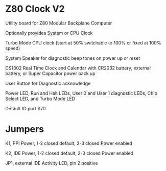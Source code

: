 # Z80 Clock V2

Utility board for Z80 Modular Backplane Computer

Optionally provides System or CPU Clock

Turbo Mode CPU clock (start at 50% switchable to 100% or fixed at 100% speed)

System Speaker for diagnostic beep tones on power up or reset

DS1302 Real Time Clock and Calendar with CR2032 battery, external battery, or Super Capacitor power back up

User Button for Diagnostic acknowledge

Power LED, Run and Halt LEDs, User 0 and User 1 diagnostic LEDs, Chip Select LED, and Turbo Mode LED

Default IO port $70

# Jumpers
K1, PPI Power, 1-2 closed default, 2-3 closed Power enabled

K2, IDE Power, 1-2 closed default, 2-3 closed Power enabled

JP1, external IDE Activity LED, pin 2 positive
